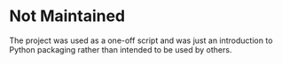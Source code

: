 # Not Maintained
The project was used as a one-off script and was just an introduction to Python packaging rather than intended to be used by others.
